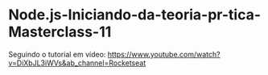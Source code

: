 # Node.js-Iniciando-da-teoria-pr-tica-Masterclass-11

Seguindo o tutorial em vídeo:
https://www.youtube.com/watch?v=DiXbJL3iWVs&ab_channel=Rocketseat
